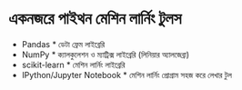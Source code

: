 # একনজরে পাইথন মেশিন লার্নিং টুলস

- Pandas \* ডেটা ফ্রেম লাইব্রেরি
- NumPy \* ক্যালকুলেশন ও ম্যাট্রিক্স লাইব্রেরি (লিনিয়ার অ্যালজেব্রা)
- scikit-learn \* মেশিন লার্নিং লাইব্রেরি
- IPython/Jupyter Notebook \* মেশিন লার্নিং প্রোগ্রাম সহজ করে লেখার টুল

<Disqus />
